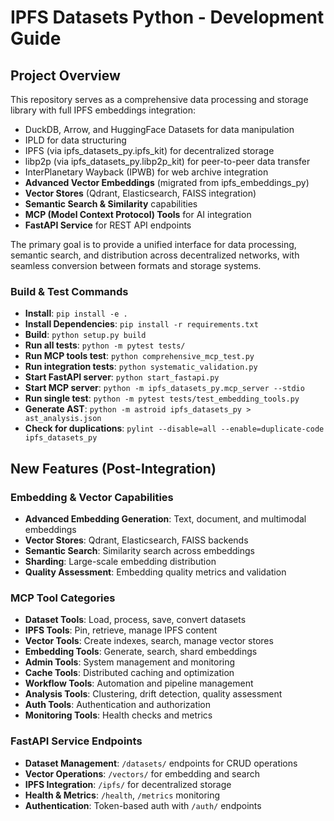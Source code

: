 # IPFS Datasets Python - Development Guide

## Project Overview
This repository serves as a comprehensive data processing and storage library with full IPFS embeddings integration:
- DuckDB, Arrow, and HuggingFace Datasets for data manipulation
- IPLD for data structuring
- IPFS (via ipfs_datasets_py.ipfs_kit) for decentralized storage
- libp2p (via ipfs_datasets_py.libp2p_kit) for peer-to-peer data transfer
- InterPlanetary Wayback (IPWB) for web archive integration
- **Advanced Vector Embeddings** (migrated from ipfs_embeddings_py)
- **Vector Stores** (Qdrant, Elasticsearch, FAISS integration)
- **Semantic Search & Similarity** capabilities
- **MCP (Model Context Protocol) Tools** for AI integration
- **FastAPI Service** for REST API endpoints

The primary goal is to provide a unified interface for data processing, semantic search, and distribution across decentralized networks, with seamless conversion between formats and storage systems.


### Build & Test Commands
- **Install**: `pip install -e .`
- **Install Dependencies**: `pip install -r requirements.txt`
- **Build**: `python setup.py build`
- **Run all tests**: `python -m pytest tests/`
- **Run MCP tools test**: `python comprehensive_mcp_test.py`
- **Run integration tests**: `python systematic_validation.py`
- **Start FastAPI server**: `python start_fastapi.py`
- **Start MCP server**: `python -m ipfs_datasets_py.mcp_server --stdio`
- **Run single test**: `python -m pytest tests/test_embedding_tools.py`
- **Generate AST**: `python -m astroid ipfs_datasets_py > ast_analysis.json`
- **Check for duplications**: `pylint --disable=all --enable=duplicate-code ipfs_datasets_py`

## New Features (Post-Integration)

### Embedding & Vector Capabilities
- **Advanced Embedding Generation**: Text, document, and multimodal embeddings
- **Vector Stores**: Qdrant, Elasticsearch, FAISS backends
- **Semantic Search**: Similarity search across embeddings
- **Sharding**: Large-scale embedding distribution
- **Quality Assessment**: Embedding quality metrics and validation

### MCP Tool Categories
- **Dataset Tools**: Load, process, save, convert datasets
- **IPFS Tools**: Pin, retrieve, manage IPFS content
- **Vector Tools**: Create indexes, search, manage vector stores
- **Embedding Tools**: Generate, search, shard embeddings
- **Admin Tools**: System management and monitoring
- **Cache Tools**: Distributed caching and optimization
- **Workflow Tools**: Automation and pipeline management
- **Analysis Tools**: Clustering, drift detection, quality assessment
- **Auth Tools**: Authentication and authorization
- **Monitoring Tools**: Health checks and metrics

### FastAPI Service Endpoints
- **Dataset Management**: `/datasets/` endpoints for CRUD operations
- **Vector Operations**: `/vectors/` for embedding and search
- **IPFS Integration**: `/ipfs/` for decentralized storage
- **Health & Metrics**: `/health`, `/metrics` monitoring
- **Authentication**: Token-based auth with `/auth/` endpoints

<!-- Rest of CLAUDE.md content -->
